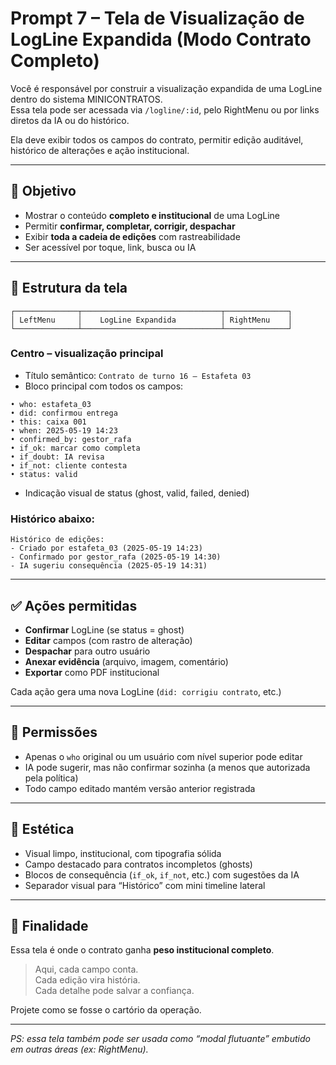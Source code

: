 # Prompt 7 – Tela de Visualização de LogLine Expandida (Modo Contrato Completo)

Você é responsável por construir a visualização expandida de uma LogLine dentro do sistema MINICONTRATOS.  
Essa tela pode ser acessada via `/logline/:id`, pelo RightMenu ou por links diretos da IA ou do histórico.

Ela deve exibir todos os campos do contrato, permitir edição auditável, histórico de alterações e ação institucional.

---

## 🎯 Objetivo

- Mostrar o conteúdo **completo e institucional** de uma LogLine
- Permitir **confirmar, completar, corrigir, despachar**
- Exibir **toda a cadeia de edições** com rastreabilidade
- Ser acessível por toque, link, busca ou IA

---

## 🧱 Estrutura da tela

```
┌──────────────┬───────────────────────────────┬──────────────┐
│ LeftMenu     │    LogLine Expandida          │ RightMenu    │
└──────────────┴───────────────────────────────┴──────────────┘
```

### Centro – visualização principal

- Título semântico: `Contrato de turno 16 – Estafeta 03`
- Bloco principal com todos os campos:

```
• who: estafeta_03
• did: confirmou entrega
• this: caixa 001
• when: 2025-05-19 14:23
• confirmed_by: gestor_rafa
• if_ok: marcar como completa
• if_doubt: IA revisa
• if_not: cliente contesta
• status: valid
```

- Indicação visual de status (ghost, valid, failed, denied)

### Histórico abaixo:
```
Histórico de edições:
- Criado por estafeta_03 (2025-05-19 14:23)
- Confirmado por gestor_rafa (2025-05-19 14:30)
- IA sugeriu consequência (2025-05-19 14:31)
```

---

## ✅ Ações permitidas

- **Confirmar** LogLine (se status = ghost)
- **Editar** campos (com rastro de alteração)
- **Despachar** para outro usuário
- **Anexar evidência** (arquivo, imagem, comentário)
- **Exportar** como PDF institucional

Cada ação gera uma nova LogLine (`did: corrigiu contrato`, etc.)

---

## 🔐 Permissões

- Apenas o `who` original ou um usuário com nível superior pode editar
- IA pode sugerir, mas não confirmar sozinha (a menos que autorizada pela política)
- Todo campo editado mantém versão anterior registrada

---

## 🎨 Estética

- Visual limpo, institucional, com tipografia sólida
- Campo destacado para contratos incompletos (ghosts)
- Blocos de consequência (`if_ok`, `if_not`, etc.) com sugestões da IA
- Separador visual para “Histórico” com mini timeline lateral

---

## 📌 Finalidade

Essa tela é onde o contrato ganha **peso institucional completo**.

> Aqui, cada campo conta.  
> Cada edição vira história.  
> Cada detalhe pode salvar a confiança.

Projete como se fosse o cartório da operação.

---

*PS: essa tela também pode ser usada como “modal flutuante” embutido em outras áreas (ex: RightMenu).*